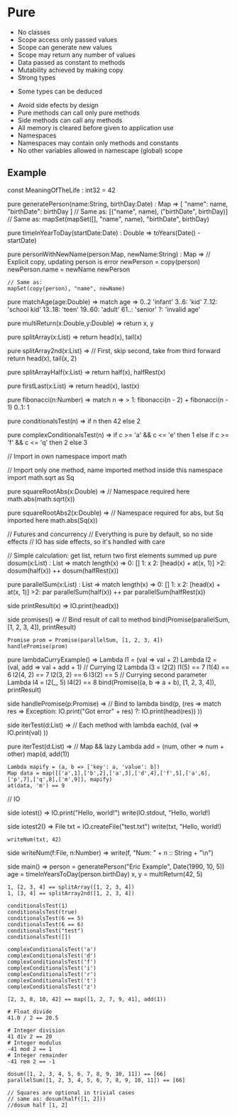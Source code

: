 # Pure

 - No classes
 - Scope access only passed values
 - Scope can generate new values
 - Scope may return any number of values
 - Data passed as constant to methods
 - Mutability achieved by making copy
 - Strong types
  * Some types can be deduced
 - Avoid side efects by design
 - Pure methods can call only pure methods
 - Side methods can call any methods
 - All memory is cleared before given to application use
 - Namespaces
 - Namespaces may contain only methods and constants
 - No other variables allowed in namescape (global) scope


## Example

const MeaningOfTheLife : int32 = 42

pure generatePerson(name:String, birthDay:Date) : Map =>
    [
        "name": name,
        "birthDate": birthDay
    ]
    // Same as:
    [("name", name), ("birthDate", birthDay)]
    // Same as:
    mapSet(mapSet([], "name", name), "birthDate", birthDay)

pure timeInYearToDay(startDate:Date) : Double =>
    toYears(Date() - startDate)

pure personWithNewName(person:Map, newName:String) : Map =>
    // Explicit copy, updating person is error
    newPerson = copy(person)
    newPerson.name = newName
    newPerson

    // Same as:
    mapSet(copy(person), "name", newName)

pure matchAge(age:Double) =>
    match age =>
        0..2 'infant'
        3..6: 'kid'
        7..12: 'school kid'
        13..18: 'teen'
        19..60: 'adult'
        61..: 'senior'
        ?: 'invalid age'

pure multiReturn(x:Double,y:Double)  =>
    return x, y

pure splitArray(x:List) =>
    return head(x), tail(x)

pure splitArray2nd(x:List) =>
    // First, skip second, take from third forward
    return head(x), tail(x, 2)

pure splitArrayHalf(x:List) =>
    return half(x), halfRest(x)

pure firstLast(x:List) =>
    return head(x), last(x)

pure fibonacci(n:Number) =>
    match n =>
        > 1: fibonacci(n - 2) + fibonacci(n - 1)
        0..1: 1

pure conditionalsTest(n) =>
    if n then 42 else 2

pure complexConditionalsTest(n) =>
    if c >= 'a' && c <= 'e'
        then 1
        else if c >= 'f' && c <= 'q'
            then 2
            else 3

// Import in own namespace
import math

// Import only one method, name imported method inside this namespace
import math.sqrt as Sq

pure squareRootAbs(x:Double) =>
    // Namespace required here
    math.abs(math.sqrt(x))

pure squareRootAbs2(x:Double) =>
    // Namespace required for abs, but Sq imported here
    math.abs(Sq(x))

// Futures and concurrency
// Everything is pure by default, so no side effects
// IO has side effects, so it's handled with care

// Simple calculation: get list, return two first elements summed up
pure dosum(x:List) : List =>
    match length(x) =>
        0: []
        1: x
        2: [head(x) + at(x, 1)]
        >2: dosum(half(x)) ++ dosum(halfRest(x))

pure parallelSum(x:List) : List =>
    match length(x) =>
        0: []
        1: x
        2: [head(x) + at(x, 1)]
        >2: par parallelSum(half(x)) ++ par parallelSum(halfRest(x))

side printResult(x) =>
    IO.print(head(x))

side promises() =>
    // Bind result of call to method
    bind(Promise(parallelSum, [1, 2, 3, 4]), printResult)

    Promise prom = Promise(parallelSum, [1, 2, 3, 4])
    handlePromise(prom)

pure lambdaCurryExample() =>
    Lambda l1 = (val => val + 2)
    Lambda l2 = (val, add => val + add + 1)
    // Currying l2
    Lambda l3 = l2(2)
    l1(5) == 7
    l1(4) == 6
    l2(4, 2) == 7
    l2(3, 2) == 6
    l3(2) == 5
    // Currying second parameter
    Lambda l4 = l2(_, 5)
    l4(2) == 8
    bind(Promise((a, b => a + b), [1, 2, 3, 4]), printResult)

side handlePromise(p:Promise) =>
    // Bind to lambda
    bind(p, (res =>
        match res =>
            Exception: IO.print("Got error" + res)
            ?: IO.print(head(res))
    ))

side iterTest(d:List) =>
    // Each method with lambda
    each(d, (val =>
        IO.print(val)
    ))

pure iterTest(d:List) =>
    // Map && lazy
    Lambda add = (num, other => num + other)
    map(d, add(1))

    Lambda mapify = (a, b => ['key': a, 'value': b])
    Map data = map([['a',1],['b',2],['a',3],['d',4],['f',5],['a',6],['p',7],['q',8],['m',9]], mapify)
    at(data, 'm') == 9

// IO

side iotest() =>
    IO.print("Hello, world!")
    write(IO.stdout, "Hello, world!)

side iotest2() =>
    File txt = IO.createFile("test.txt")
    write(txt, "Hello, world!)

    writeNum(txt, 42)

side writeNum(f:File, n:Number) =>
    write(f, "Num: " + n :: String + "\n")

side main() =>
    person = generatePerson("Eric Example", Date(1990, 10, 5))
    age = timeInYearsToDay(person.birthDay)
    x, y = multiReturn(42, 5)

    1, [2, 3, 4] == splitArray([1, 2, 3, 4])
    1, [3, 4] == splitArray2nd([1, 2, 3, 4])

    conditionalsTest(1)
    conditionalsTest(true)
    conditionalsTest(6 == 5)
    conditionalsTest(6 == 6)
    conditionalsTest("test")
    conditionalsTest([])

    complexConditionalsTest('a')
    complexConditionalsTest('d')
    complexConditionalsTest('f')
    complexConditionalsTest('i')
    complexConditionalsTest('r')
    complexConditionalsTest('t')
    complexConditionalsTest('z')

    [2, 3, 8, 10, 42] == map([1, 2, 7, 9, 41], add(1))

    # Float divide
    41.0 / 2 == 20.5

    # Integer division
    41 div 2 == 20
    # Integer modulus
    -41 mod 2 == 1
    # Integer remainder
    -41 rem 2 == -1

    dosum([1, 2, 3, 4, 5, 6, 7, 8, 9, 10, 11]) == [66]
    parallelSum([1, 2, 3, 4, 5, 6, 7, 8, 9, 10, 11]) == [66]

    // Squares are optional in trivial cases
    // same as: dosum(half([1, 2]))
    //dosum half [1, 2]
